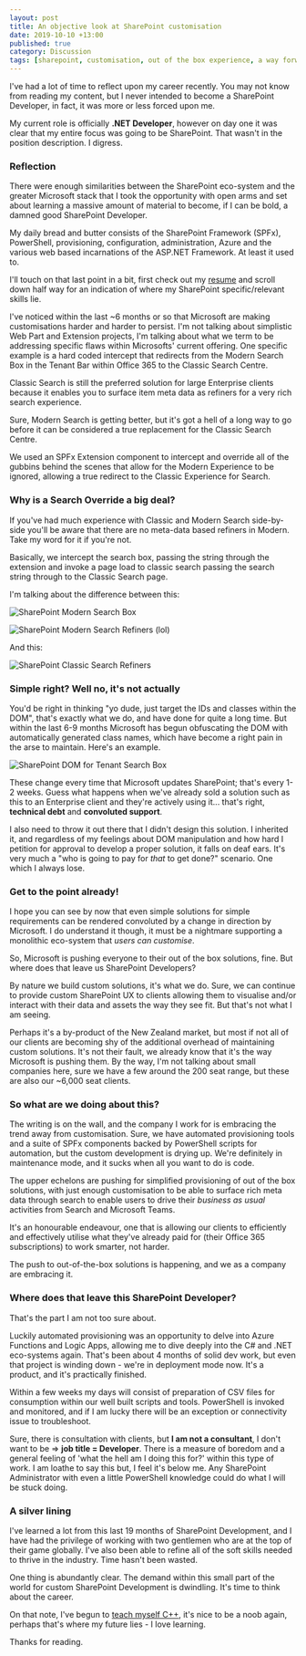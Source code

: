 ```yaml
---
layout: post
title: An objective look at SharePoint customisation
date: 2019-10-10 +13:00
published: true
category: Discussion
tags: [sharepoint, customisation, out of the box experience, a way forward, dev perspectives]
---
```


I've had a lot of time to reflect upon my career recently. You may not know from reading my content, but I never intended to become a SharePoint Developer, in fact, it was more or less forced upon me.

My current role is officially **.NET Developer**, however on day one it was clear that my entire focus was going to be SharePoint. That wasn't in the position description. I digress.


### Reflection

There were enough similarities between the SharePoint eco-system and the greater Microsoft stack that I took the opportunity with open arms and set about learning a massive amount of material to become, if I can be bold, a damned good SharePoint Developer.

My daily bread and butter consists of the SharePoint Framework (SPFx), PowerShell, provisioning, configuration, administration, Azure and the various web based incarnations of the ASP.NET Framework. At least it used to.

I'll touch on that last point in a bit, first check out my [resume](https://dreamsof.dev/resume/) and scroll down half way for an indication of where my SharePoint specific/relevant skills lie.

I've noticed within the last ~6 months or so that Microsoft are making customisations harder and harder to persist. I'm not talking about simplistic Web Part and Extension projects, I'm talking about what we term to be addressing specific flaws within Microsofts' current offering. One specific example is a hard coded intercept that redirects from the Modern Search Box in the Tenant Bar within Office 365 to the Classic Search Centre.

Classic Search is still the preferred solution for large Enterprise clients because it enables you to surface item meta data as refiners for a very rich search experience.

Sure, Modern Search is getting better, but it's got a hell of a long way to go before it can be considered a true replacement for the Classic Search Centre.

We used an SPFx Extension component to intercept and override all of the gubbins behind the scenes that allow for the Modern Experience to be ignored, allowing a true redirect to the Classic Experience for Search.


### Why is a Search Override a big deal?

If you've had much experience with Classic and Modern Search side-by-side you'll be aware that there are no meta-data based refiners in Modern. Take my word for it if you're not.

Basically, we intercept the search box, passing the string through the extension and invoke a page load to classic search passing the search string through to the Classic Search page.

I'm talking about the difference between this:

![SharePoint Modern Search Box](/img/ObjectiveSpo01.png)

![SharePoint Modern Search Refiners (lol)](/img/ObjectiveSpo02.png)

And this:

![SharePoint Classic Search Refiners](/img/ObjectiveSpo03b.png)


### Simple right? Well no, it's not actually

You'd be right in thinking "yo dude, just target the IDs and classes within the DOM", that's exactly what we do, and have done for quite a long time. But within the last 6-9 months Microsoft has begun obfuscating the DOM with automatically generated class names, which have become a right pain in the arse to maintain. Here's an example.

![SharePoint DOM for Tenant Search Box](/img/ObjectiveSpo04.png)

These change every time that Microsoft updates SharePoint; that's every 1-2 weeks. Guess what happens when we've already sold a solution such as this to an Enterprise client and they're actively using it... that's right, **technical debt** and **convoluted support**.

I also need to throw it out there that I didn't design this solution. I inherited it, and regardless of my feelings about DOM manipulation and how hard I petition for approval to develop a proper solution, it falls on deaf ears. It's very much a "who is going to pay for *that* to get done?" scenario. One which I always lose.


### Get to the point already!

I hope you can see by now that even simple solutions for simple requirements can be rendered convoluted by a change in direction by Microsoft. I do understand it though, it must be a nightmare supporting a monolithic eco-system that *users can customise*.

So, Microsoft is pushing everyone to their out of the box solutions, fine. But where does that leave us SharePoint Developers?

By nature we build custom solutions, it's what we do. Sure, we can continue to provide custom SharePoint UX to clients allowing them to visualise and/or interact with their data and assets the way they see fit. But that's not what I am seeing.

Perhaps it's a by-product of the New Zealand market, but most if not all of our clients are becoming shy of the additional overhead of maintaining custom solutions. It's not their fault, we already know that it's the way Microsoft is pushing them. By the way, I'm not talking about small companies here, sure we have a few around the 200 seat range, but these are also our ~6,000 seat clients.


### So what are we doing about this?

The writing is on the wall, and the company I work for is embracing the trend away from customisation. Sure, we have automated provisioning tools and a suite of SPFx components backed by PowerShell scripts for automation, but the custom development is drying up. We're definitely in maintenance mode, and it sucks when all you want to do is code.

The upper echelons are pushing for simplified provisioning of out of the box solutions, with just enough customisation to be able to surface rich meta data through search to enable users to drive their *business as usual* activities from Search and Microsoft Teams.

It's an honourable endeavour, one that is allowing our clients to efficiently and effectively utilise what they've already paid for (their Office 365 subscriptions) to work smarter, not harder.

The push to out-of-the-box solutions is happening, and we as a company are embracing it.


### Where does that leave this SharePoint Developer?

That's the part I am not too sure about.

Luckily automated provisioning was an opportunity to delve into Azure Functions and Logic Apps, allowing me to dive deeply into the C# and .NET eco-systems again. That's been about 4 months of solid dev work, but even that project is winding down - we're in deployment mode now. It's a product, and it's practically finished.

Within a few weeks my days will consist of preparation of CSV files for consumption within our well built scripts and tools. PowerShell is invoked and monitored, and if I am lucky there will be an exception or connectivity issue to troubleshoot.

Sure, there is consultation with clients, but **I am not a consultant**, I don't want to be => **job title = Developer**. There is a measure of boredom and a general feeling of 'what the hell am I doing this for?' within this type of work. I am loathe to say this but, I feel it's below me. Any SharePoint Administrator with even a little PowerShell knowledge could do what I will be stuck doing.


### A silver lining

I've learned a lot from this last 19 months of SharePoint Development, and I have had the privilege of working with two gentlemen who are at the top of their game globally. I've also been able to refine all of the soft skills needed to thrive in the industry. Time hasn't been wasted.

One thing is abundantly clear. The demand within this small part of the world for custom SharePoint Development is dwindling. It's time to think about the career.

On that note, I've begun to [teach myself C++](https://dreamsof.dev/2019-09-27-learning-the-cpp-basics-1/), it's nice to be a noob again, perhaps that's where my future lies - I love learning.


Thanks for reading.
